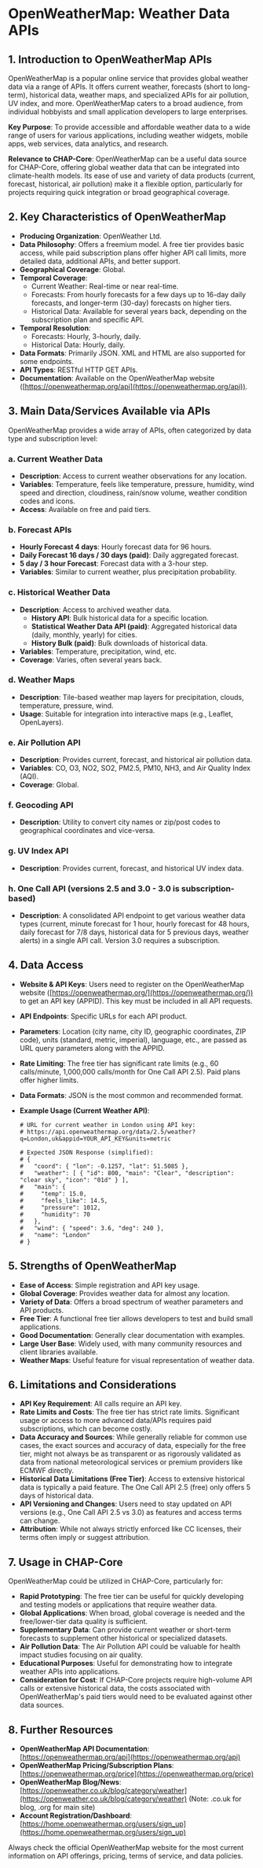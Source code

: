 # OpenWeatherMap: Weather Data APIs

## 1. Introduction to OpenWeatherMap APIs

OpenWeatherMap is a popular online service that provides global weather data via a range of APIs. It offers current weather, forecasts (short to long-term), historical data, weather maps, and specialized APIs for air pollution, UV index, and more. OpenWeatherMap caters to a broad audience, from individual hobbyists and small application developers to large enterprises.

**Key Purpose**: To provide accessible and affordable weather data to a wide range of users for various applications, including weather widgets, mobile apps, web services, data analytics, and research.

**Relevance to CHAP-Core**: OpenWeatherMap can be a useful data source for CHAP-Core, offering global weather data that can be integrated into climate-health models. Its ease of use and variety of data products (current, forecast, historical, air pollution) make it a flexible option, particularly for projects requiring quick integration or broad geographical coverage.

## 2. Key Characteristics of OpenWeatherMap

- **Producing Organization**: OpenWeather Ltd.
- **Data Philosophy**: Offers a freemium model. A free tier provides basic access, while paid subscription plans offer higher API call limits, more detailed data, additional APIs, and better support.
- **Geographical Coverage**: Global.
- **Temporal Coverage**:
  - Current Weather: Real-time or near real-time.
  - Forecasts: From hourly forecasts for a few days up to 16-day daily forecasts, and longer-term (30-day) forecasts on higher tiers.
  - Historical Data: Available for several years back, depending on the subscription plan and specific API.
- **Temporal Resolution**:
  - Forecasts: Hourly, 3-hourly, daily.
  - Historical Data: Hourly, daily.
- **Data Formats**: Primarily JSON. XML and HTML are also supported for some endpoints.
- **API Types**: RESTful HTTP GET APIs.
- **Documentation**: Available on the OpenWeatherMap website ([https://openweathermap.org/api](https://openweathermap.org/api)).

## 3. Main Data/Services Available via APIs

OpenWeatherMap provides a wide array of APIs, often categorized by data type and subscription level:

### a. Current Weather Data

- **Description**: Access to current weather observations for any location.
- **Variables**: Temperature, feels like temperature, pressure, humidity, wind speed and direction, cloudiness, rain/snow volume, weather condition codes and icons.
- **Access**: Available on free and paid tiers.

### b. Forecast APIs

- **Hourly Forecast 4 days**: Hourly forecast data for 96 hours.
- **Daily Forecast 16 days / 30 days (paid)**: Daily aggregated forecast.
- **5 day / 3 hour Forecast**: Forecast data with a 3-hour step.
- **Variables**: Similar to current weather, plus precipitation probability.

### c. Historical Weather Data

- **Description**: Access to archived weather data.
  - **History API**: Bulk historical data for a specific location.
  - **Statistical Weather Data API (paid)**: Aggregated historical data (daily, monthly, yearly) for cities.
  - **History Bulk (paid)**: Bulk downloads of historical data.
- **Variables**: Temperature, precipitation, wind, etc.
- **Coverage**: Varies, often several years back.

### d. Weather Maps

- **Description**: Tile-based weather map layers for precipitation, clouds, temperature, pressure, wind.
- **Usage**: Suitable for integration into interactive maps (e.g., Leaflet, OpenLayers).

### e. Air Pollution API

- **Description**: Provides current, forecast, and historical air pollution data.
- **Variables**: CO, O3, NO2, SO2, PM2.5, PM10, NH3, and Air Quality Index (AQI).
- **Coverage**: Global.

### f. Geocoding API

- **Description**: Utility to convert city names or zip/post codes to geographical coordinates and vice-versa.

### g. UV Index API

- **Description**: Provides current, forecast, and historical UV index data.

### h. One Call API (versions 2.5 and 3.0 - 3.0 is subscription-based)

- **Description**: A consolidated API endpoint to get various weather data types (current, minute forecast for 1 hour, hourly forecast for 48 hours, daily forecast for 7/8 days, historical data for 5 previous days, weather alerts) in a single API call. Version 3.0 requires a subscription.

## 4. Data Access

- **Website & API Keys**: Users need to register on the OpenWeatherMap website ([https://openweathermap.org/](https://openweathermap.org/)) to get an API key (APPID). This key must be included in all API requests.
- **API Endpoints**: Specific URLs for each API product.
- **Parameters**: Location (city name, city ID, geographic coordinates, ZIP code), units (standard, metric, imperial), language, etc., are passed as URL query parameters along with the APPID.
- **Rate Limiting**: The free tier has significant rate limits (e.g., 60 calls/minute, 1,000,000 calls/month for One Call API 2.5). Paid plans offer higher limits.
- **Data Formats**: JSON is the most common and recommended format.
- **Example Usage (Current Weather API)**:

  ```
  # URL for current weather in London using API key:
  # https://api.openweathermap.org/data/2.5/weather?q=London,uk&appid=YOUR_API_KEY&units=metric

  # Expected JSON Response (simplified):
  # {
  #   "coord": { "lon": -0.1257, "lat": 51.5085 },
  #   "weather": [ { "id": 800, "main": "Clear", "description": "clear sky", "icon": "01d" } ],
  #   "main": {
  #     "temp": 15.0,
  #     "feels_like": 14.5,
  #     "pressure": 1012,
  #     "humidity": 70
  #   },
  #   "wind": { "speed": 3.6, "deg": 240 },
  #   "name": "London"
  # }
  ```

## 5. Strengths of OpenWeatherMap

- **Ease of Access**: Simple registration and API key usage.
- **Global Coverage**: Provides weather data for almost any location.
- **Variety of Data**: Offers a broad spectrum of weather parameters and API products.
- **Free Tier**: A functional free tier allows developers to test and build small applications.
- **Good Documentation**: Generally clear documentation with examples.
- **Large User Base**: Widely used, with many community resources and client libraries available.
- **Weather Maps**: Useful feature for visual representation of weather data.

## 6. Limitations and Considerations

- **API Key Requirement**: All calls require an API key.
- **Rate Limits and Costs**: The free tier has strict rate limits. Significant usage or access to more advanced data/APIs requires paid subscriptions, which can become costly.
- **Data Accuracy and Sources**: While generally reliable for common use cases, the exact sources and accuracy of data, especially for the free tier, might not always be as transparent or as rigorously validated as data from national meteorological services or premium providers like ECMWF directly.
- **Historical Data Limitations (Free Tier)**: Access to extensive historical data is typically a paid feature. The One Call API 2.5 (free) only offers 5 days of historical data.
- **API Versioning and Changes**: Users need to stay updated on API versions (e.g., One Call API 2.5 vs 3.0) as features and access terms can change.
- **Attribution**: While not always strictly enforced like CC licenses, their terms often imply or suggest attribution.

## 7. Usage in CHAP-Core

OpenWeatherMap could be utilized in CHAP-Core, particularly for:

- **Rapid Prototyping**: The free tier can be useful for quickly developing and testing models or applications that require weather data.
- **Global Applications**: When broad, global coverage is needed and the free/lower-tier data quality is sufficient.
- **Supplementary Data**: Can provide current weather or short-term forecasts to supplement other historical or specialized datasets.
- **Air Pollution Data**: The Air Pollution API could be valuable for health impact studies focusing on air quality.
- **Educational Purposes**: Useful for demonstrating how to integrate weather APIs into applications.
- **Consideration for Cost**: If CHAP-Core projects require high-volume API calls or extensive historical data, the costs associated with OpenWeatherMap's paid tiers would need to be evaluated against other data sources.

## 8. Further Resources

- **OpenWeatherMap API Documentation**: [https://openweathermap.org/api](https://openweathermap.org/api)
- **OpenWeatherMap Pricing/Subscription Plans**: [https://openweathermap.org/price](https://openweathermap.org/price)
- **OpenWeatherMap Blog/News**: [https://openweather.co.uk/blog/category/weather](https://openweather.co.uk/blog/category/weather) (Note: .co.uk for blog, .org for main site)
- **Account Registration/Dashboard**: [https://home.openweathermap.org/users/sign_up](https://home.openweathermap.org/users/sign_up)

Always check the official OpenWeatherMap website for the most current information on API offerings, pricing, terms of service, and data policies.
